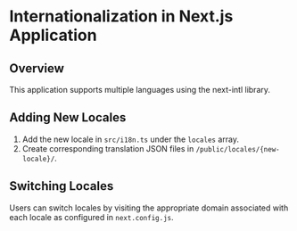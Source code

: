 # Internationalization in Next.js Application

## Overview
This application supports multiple languages using the next-intl library.

## Adding New Locales
1. Add the new locale in `src/i18n.ts` under the `locales` array.
2. Create corresponding translation JSON files in `/public/locales/{new-locale}/`.

## Switching Locales
Users can switch locales by visiting the appropriate domain associated with each locale as configured in `next.config.js`.
